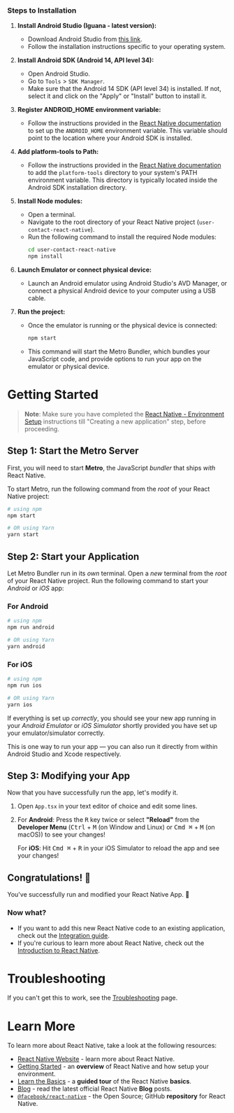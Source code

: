 ### Steps to Installation

1. **Install Android Studio (Iguana - latest version):**

   - Download Android Studio from [this link](https://developer.android.com/studio?gad_source=1&gclid=CjwKCAjwrcKxBhBMEiwAIVF8rEJO74DjypqQ4lZrH1Ah1kxoCnHHPqPoUCFMmmUQ-Ip-sm9TdGRqDhoCeX4QAvD_BwE&gclsrc=aw.ds).
   - Follow the installation instructions specific to your operating system.

2. **Install Android SDK (Android 14, API level 34):**

   - Open Android Studio.
   - Go to `Tools` > `SDK Manager`.
   - Make sure that the Android 14 SDK (API level 34) is installed. If not, select it and click on the "Apply" or "Install" button to install it.

3. **Register ANDROID_HOME environment variable:**

   - Follow the instructions provided in the [React Native documentation](https://reactnative.dev/docs/environment-setup) to set up the `ANDROID_HOME` environment variable. This variable should point to the location where your Android SDK is installed.

4. **Add platform-tools to Path:**

   - Follow the instructions provided in the [React Native documentation](https://reactnative.dev/docs/environment-setup) to add the `platform-tools` directory to your system's PATH environment variable. This directory is typically located inside the Android SDK installation directory.

5. **Install Node modules:**

   - Open a terminal.
   - Navigate to the root directory of your React Native project (`user-contact-react-native`).
   - Run the following command to install the required Node modules:
     ```bash
     cd user-contact-react-native
     npm install
     ```

6. **Launch Emulator or connect physical device:**

   - Launch an Android emulator using Android Studio's AVD Manager, or connect a physical Android device to your computer using a USB cable.

7. **Run the project:**
   - Once the emulator is running or the physical device is connected:
     ```bash
     npm start
     ```
   - This command will start the Metro Bundler, which bundles your JavaScript code, and provide options to run your app on the emulator or physical device.

# Getting Started

> **Note**: Make sure you have completed the [React Native - Environment Setup](https://reactnative.dev/docs/environment-setup) instructions till "Creating a new application" step, before proceeding.

## Step 1: Start the Metro Server

First, you will need to start **Metro**, the JavaScript _bundler_ that ships _with_ React Native.

To start Metro, run the following command from the _root_ of your React Native project:

```bash
# using npm
npm start

# OR using Yarn
yarn start
```

## Step 2: Start your Application

Let Metro Bundler run in its _own_ terminal. Open a _new_ terminal from the _root_ of your React Native project. Run the following command to start your _Android_ or _iOS_ app:

### For Android

```bash
# using npm
npm run android

# OR using Yarn
yarn android
```

### For iOS

```bash
# using npm
npm run ios

# OR using Yarn
yarn ios
```

If everything is set up _correctly_, you should see your new app running in your _Android Emulator_ or _iOS Simulator_ shortly provided you have set up your emulator/simulator correctly.

This is one way to run your app — you can also run it directly from within Android Studio and Xcode respectively.

## Step 3: Modifying your App

Now that you have successfully run the app, let's modify it.

1. Open `App.tsx` in your text editor of choice and edit some lines.
2. For **Android**: Press the <kbd>R</kbd> key twice or select **"Reload"** from the **Developer Menu** (<kbd>Ctrl</kbd> + <kbd>M</kbd> (on Window and Linux) or <kbd>Cmd ⌘</kbd> + <kbd>M</kbd> (on macOS)) to see your changes!

   For **iOS**: Hit <kbd>Cmd ⌘</kbd> + <kbd>R</kbd> in your iOS Simulator to reload the app and see your changes!

## Congratulations! :tada:

You've successfully run and modified your React Native App. :partying_face:

### Now what?

- If you want to add this new React Native code to an existing application, check out the [Integration guide](https://reactnative.dev/docs/integration-with-existing-apps).
- If you're curious to learn more about React Native, check out the [Introduction to React Native](https://reactnative.dev/docs/getting-started).

# Troubleshooting

If you can't get this to work, see the [Troubleshooting](https://reactnative.dev/docs/troubleshooting) page.

# Learn More

To learn more about React Native, take a look at the following resources:

- [React Native Website](https://reactnative.dev) - learn more about React Native.
- [Getting Started](https://reactnative.dev/docs/environment-setup) - an **overview** of React Native and how setup your environment.
- [Learn the Basics](https://reactnative.dev/docs/getting-started) - a **guided tour** of the React Native **basics**.
- [Blog](https://reactnative.dev/blog) - read the latest official React Native **Blog** posts.
- [`@facebook/react-native`](https://github.com/facebook/react-native) - the Open Source; GitHub **repository** for React Native.
